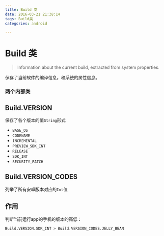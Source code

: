 ```yaml
---
title: Build 类
date: 2016-03-21 21:38:14
tags: Build类
categories: android

---
```


# Build 类
>Information about the current build, extracted from system properties.

保存了当前软件的编译信息，和系统的属性信息。

### 两个内部类

## Build.VERSION
保存了各个版本的值`String`形式

- `BASE_OS`
- `CODENAME`
- `INCREMENTAL`
- `PREVIEW_SDK_INT`
- `RELEASE`
- `SDK_INT`
- `SECURITY_PATCH`

## Build.VERSION_CODES
列举了所有安卓版本对应的`Int`值


## 作用
判断当前运行app的手机的版本的高低：

	Build.VERSION.SDK_INT > Build.VERSION_CODES.JELLY_BEAN